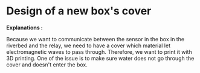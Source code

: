# Design of a new box's cover

**Explanations :** 

Because we want to communicate between the sensor in the box in the riverbed and the relay, we need to have a cover which material let electromagnetic waves to pass through. Therefore, we want to print it with 3D printing. One of the issue is to make sure water does not go through the cover and doesn't enter the box. 